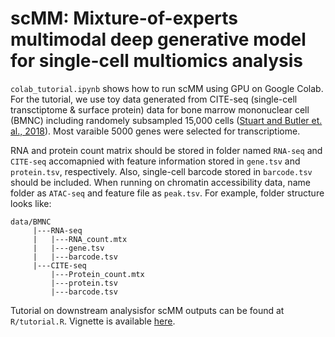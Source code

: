 # scMM: Mixture-of-experts multimodal deep generative model for single-cell multiomics analysis


`colab_tutorial.ipynb` shows how to run scMM using GPU on Google Colab.
For the tutorial, we use toy data generated from CITE-seq (single-cell transctiptome & surface protein) data for bone marrow mononuclear cell (BMNC) including randomely subsampled 15,000 cells ([Stuart and Butler et. al., 2018](https://www.cell.com/cell/fulltext/S0092-8674(19)30559-8#%20)). Most varaible 5000 genes were selected for transcriptiome.

RNA and protein count matrix should be stored in folder named `RNA-seq` and `CITE-seq` accomapnied with feature information stored in `gene.tsv` and `protein.tsv`, respectively. Also, single-cell barcode stored in `barcode.tsv` should be included. When running on chromatin accessibility data, name folder as `ATAC-seq` and feature file as `peak.tsv`. For example, folder structure looks like:
```
data/BMNC
     |---RNA-seq
     |   |---RNA_count.mtx
     |   |---gene.tsv
     |   |---barcode.tsv
     |---CITE-seq
         |---Protein_count.mtx
         |---protein.tsv
         |---barcode.tsv
```

Tutorial on downstream analysisfor scMM outputs can be found at `R/tutorial.R`. 
Vignette is available [here](http://htmlpreview.github.io/?https://github.com/kodaim1115/test/blob/master/tutorial.html).

